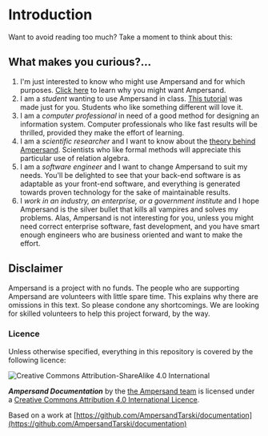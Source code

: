 # Introduction

Want to avoid reading too much? Take a moment to think about this:

## What makes you curious?...

1. I'm just interested to know who might use Ampersand and for which purposes. [Click here](why-ampersand/) to learn why you might want Ampersand.
2. I am a _student_ wanting to use Ampersand in class. [This tutorial](tutorial-rap3/) was made just for you. Students who like something different will love it.
3. I am a _computer professional_ in need of a good method for designing an information system. Computer professionals who like fast results will be thrilled, provided they make the effort of learning.
4. I am a _scientific researcher_ and I want to know about the [theory behind Ampersand](ampersands-own-language/terms/). Scientists who like formal methods will appreciate this particular use of relation algebra.
5. I am a _software engineer_ and I want to change Ampersand to suit my needs. You'll be delighted to see that your back-end software is as adaptable as your front-end software, and everything is generated towards proven technology for the sake of maintainable results.
6. I _work in an industry, an enterprise, or a government institute_ and I hope Ampersand is the silver bullet that kills all vampires and solves my problems. Alas, Ampersand is not interesting for you, unless you might need correct enterprise software, fast development, and you have smart enough engineers who are business oriented and want to make the effort.

## Disclaimer

Ampersand is a project with no funds. The people who are supporting Ampersand are volunteers with little spare time. This explains why there are omissions in this text. So please condone any shortcomings. We are looking for skilled volunteers to help this project forward, by the way.

### Licence

Unless otherwise specified, everything in this repository is covered by the following licence:

![Creative Commons Attribution-ShareAlike 4.0 International](https://licensebuttons.net/l/by-sa/4.0/88x31.png)

_**Ampersand Documentation**_ by the [the Ampersand team](https://www.gitbook.com/@ampersandtarski) is licensed under a [Creative Commons Attribution 4.0 International Licence](http://creativecommons.org/licenses/by-sa/4.0/).

Based on a work at [https://github.com/AmpersandTarski/documentation](https://github.com/AmpersandTarski/documentation)

